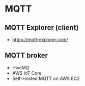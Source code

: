 # MQTT

## MQTT Explorer (client)

- https://mqtt-explorer.com/

## MQTT broker

- HiveMQ
- AWS IoT Core
- Self-Hosted MQTT on AWS EC2
